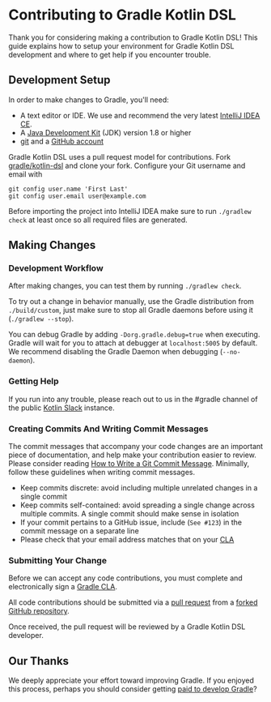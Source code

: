 # Contributing to Gradle Kotlin DSL
Thank you for considering making a contribution to Gradle Kotlin DSL! This guide explains how to setup your environment for Gradle Kotlin DSL development and where to get help if you encounter trouble.

## Development Setup
In order to make changes to Gradle, you'll need:

* A text editor or IDE. We use and recommend the very latest [IntelliJ IDEA CE](http://www.jetbrains.com/idea/).
* A [Java Development Kit](http://www.oracle.com/technetwork/java/javase/downloads/index.html) (JDK) version 1.8 or higher
* [git](https://git-scm.com/) and a [GitHub account](https://github.com/join)

Gradle Kotlin DSL uses a pull request model for contributions. Fork [gradle/kotlin-dsl](https://github.com/gradle/kotlin-dsl) and clone your fork. Configure your Git username and email with
```
git config user.name 'First Last'
git config user.email user@example.com
```

Before importing the project into IntelliJ IDEA make sure to run `./gradlew check` at least once so all required files are generated.

## Making Changes

### Development Workflow

After making changes, you can test them by running `./gradlew check`.

To try out a change in behavior manually, use the Gradle distribution from `./build/custom`, just make sure to stop all Gradle daemons before using it (`./gradlew --stop`).

You can debug Gradle by adding `-Dorg.gradle.debug=true` when executing. Gradle will wait for you to attach at debugger at `localhost:5005` by default. We recommend disabling the Gradle Daemon when debugging (`--no-daemon`).

### Getting Help

If you run into any trouble, please reach out to us in the #gradle channel of the public [Kotlin Slack](http://kotlinslackin.herokuapp.com/) instance.

### Creating Commits And Writing Commit Messages

The commit messages that accompany your code changes are an important piece of documentation, and help make your contribution easier to review.
Please consider reading [How to Write a Git Commit Message](http://chris.beams.io/posts/git-commit/). Minimally, follow these guidelines when writing commit messages.

* Keep commits discrete: avoid including multiple unrelated changes in a single commit
* Keep commits self-contained: avoid spreading a single change across multiple commits. A single commit should make sense in isolation
* If your commit pertains to a GitHub issue, include (`See #123`) in the commit message on a separate line
* Please check that your email address matches that on your [CLA](http://gradle.org/cla)

### Submitting Your Change
Before we can accept any code contributions, you must complete and electronically sign a [Gradle CLA](http://gradle.org/cla).

All code contributions should be submitted via a [pull request](https://help.github.com/articles/using-pull-requests) from a [forked GitHub repository](https://help.github.com/articles/fork-a-repo).

Once received, the pull request will be reviewed by a Gradle Kotlin DSL developer.

## Our Thanks
We deeply appreciate your effort toward improving Gradle. If you enjoyed this process, perhaps you should consider getting [paid to develop Gradle](https://gradle.com/careers)? 
